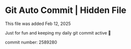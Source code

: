 # Git Auto Commit | Hidden File

This file was added Feb 12, 2025

Just for fun and keeping my daily git commit active 🤪

commit number: 2589280
